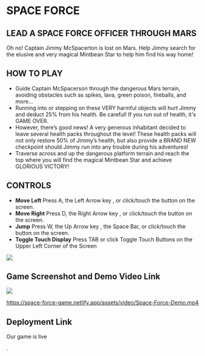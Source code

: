 # SPACE FORCE

## LEAD A SPACE FORCE OFFICER THROUGH MARS

Oh no! Captain Jimmy McSpacerton is lost on Mars.  Help Jimmy search for the elusive and very magical Mintbean Star to help him find his way home!

## HOW TO PLAY

- Guide Captain McSpacerson through the dangerous Mars terrain, avoiding obstacles such as spikes, lava, green poison, fireballs, and more...
- Running into or stepping on these VERY harmful objects will hurt Jimmy and deduct 25% from his health. Be careful! If you run out of health, it's GAME OVER.
- However, there’s good news!  A very generous inhabitant decided to leave several health packs throughout the level! These health packs  will not only restore 50% of Jimmy’s health, but also provide a BRAND NEW checkpoint  should Jimmy run into any trouble during his adventures!
- Traverse across and up the dangerous platform terrain and reach the top where you will find the magical Mintbean Star  and achieve GLORIOUS VICTORY!

## CONTROLS

- **Move Left** Press A, the Left Arrow key , or click/touch the button on the screen.
- **Move Right** Press D, the Right Arrow key , or click/touch the button on the screen.
- **Jump** Press W, the Up Arrow key , the Space Bar, or click/touch the button on the screen.
- **Toggle Touch Display** Press TAB or click Toggle Touch Buttons on the Upper Left Corner of the Screen

![](https://space-force-game.netlify.app/assets/images/keys.png)

## Game Screenshot and Demo Video Link

![](https://space-force-game.netlify.app/assets/images/screenshot.png)

https://space-force-game.netlify.app/assets/video/Space-Force-Demo.mp4

## Deployment Link

Our game is live 

[here]: https://space-force-game.netlify.app/



.